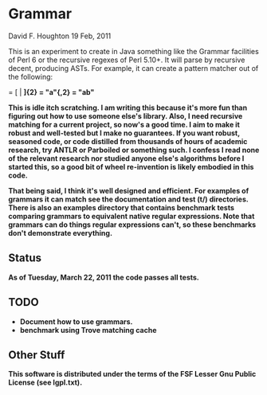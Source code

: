 Grammar
=======

David F. Houghton
19 Feb, 2011

This is an experiment to create in Java something like the Grammar facilities
of Perl 6 or the recursive regexes of Perl 5.10+. It will parse by recursive
decent, producing ASTs. For example, it can create a pattern matcher out of
the following:

  <ROOT> = [ <a> | <b> ]{2} <b>
     <a> = "a"{,2}
     <b> = "ab"

This is idle itch scratching. I am writing this because it's more fun than figuring
out how to use someone else's library. Also, I need recursive matching for a current
project, so now's a good time. I aim to make it robust and well-tested but I make no
guarantees. If you want robust, seasoned code, or code distilled from thousands of
hours of academic research, try ANTLR or Parboiled or something such. I confess I read
none of the relevant research nor studied anyone else's algorithms before I started this,
so a good bit of wheel re-invention is likely embodied in this code.

That being said, I think it's well designed and efficient. For examples of grammars
it can match see the documentation and test (t/) directories. There is also an examples
directory that contains benchmark tests comparing grammars to equivalent native regular
expressions. Note that grammars can do things regular expressions can't, so these benchmarks
don't demonstrate everything.

Status
------
As of Tuesday, March 22, 2011 the code passes all tests.

TODO
----
 * Document how to use grammars.
 * benchmark using Trove matching cache

Other Stuff
-----------
This software is distributed under the terms of the FSF Lesser Gnu 
Public License (see lgpl.txt).

